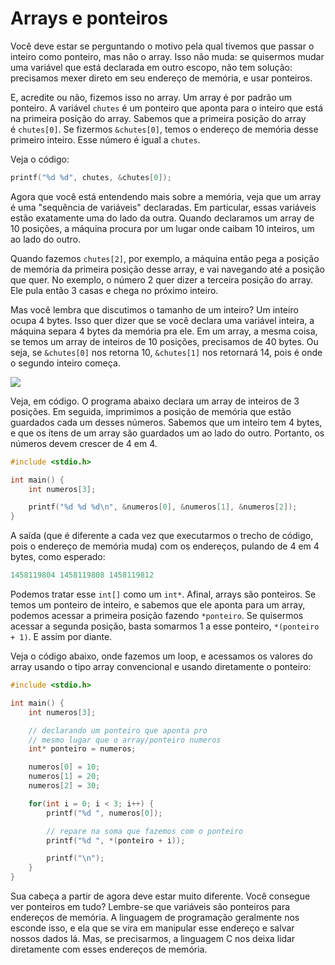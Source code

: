 # Arrays e ponteiros

Você deve estar se perguntando o motivo pela qual tivemos que passar o inteiro como ponteiro, mas não o array. Isso não muda: se quisermos mudar uma variável que está declarada em outro escopo, não tem solução: precisamos mexer direto em seu endereço de memória, e usar ponteiros.

E, acredite ou não, fizemos isso no array. Um array é por padrão um ponteiro. A variável `chutes` é um ponteiro que aponta para o inteiro que está na primeira posição do array. Sabemos que a primeira posição do array é `chutes[0]`. Se fizermos `&chutes[0]`, temos o endereço de memória desse primeiro inteiro. Esse número é igual a `chutes`.

Veja o código:

```c
printf("%d %d", chutes, &chutes[0]);
```

Agora que você está entendendo mais sobre a memória, veja que um array é uma "sequência de variáveis" declaradas. Em particular, essas variáveis estão exatamente uma do lado da outra. Quando declaramos um array de 10 posições, a máquina procura por um lugar onde caibam 10 inteiros, um ao lado do outro.

Quando fazemos `chutes[2]`, por exemplo, a máquina então pega a posição de memória da primeira posição desse array, e vai navegando até a posição que quer. No exemplo, o número 2 quer dizer a terceira posição do array. Ele pula então 3 casas e chega no próximo inteiro.

Mas você lembra que discutimos o tamanho de um inteiro? Um inteiro ocupa 4 bytes. Isso quer dizer que se você declara uma variável inteira, a máquina separa 4 bytes da memória pra ele. Em um array, a mesma coisa, se temos um array de inteiros de 10 posições, precisamos de 40 bytes. Ou seja, se `&chutes[0]` nos retorna 10, `&chutes[1]` nos retornará 14, pois é onde o segundo inteiro começa.

![](https://s3.amazonaws.com/caelum-online-public/introducao-a-c/parte2/arrays.png)

Veja, em código. O programa abaixo declara um array de inteiros de 3 posições. Em seguida, imprimimos a posição de memória que estão guardados cada um desses números. Sabemos que um inteiro tem 4 bytes, e que os ítens de um array são guardados um ao lado do outro. Portanto, os números devem crescer de 4 em 4.

```c
#include <stdio.h>

int main() {
    int numeros[3];

    printf("%d %d %d\n", &numeros[0], &numeros[1], &numeros[2]);
}
```

A saída (que é diferente a cada vez que executarmos o trecho de código, pois o endereço de memória muda) com os endereços, pulando de 4 em 4 bytes, como esperado:

```c
1458119804 1458119808 1458119812
```

Podemos tratar esse `int[]` como um `int*`. Afinal, arrays são ponteiros. Se temos um ponteiro de inteiro, e sabemos que ele aponta para um array, podemos acessar a primeira posição fazendo `*ponteiro`. Se quisermos acessar a segunda posição, basta somarmos 1 a esse ponteiro, `*(ponteiro + 1)`. E assim por diante.

Veja o código abaixo, onde fazemos um loop, e acessamos os valores do array usando o tipo array convencional e usando diretamente o ponteiro:

```c
#include <stdio.h>

int main() {
    int numeros[3];

    // declarando um ponteiro que aponta pro
    // mesmo lugar que o array/ponteiro numeros
    int* ponteiro = numeros;

    numeros[0] = 10;
    numeros[1] = 20;
    numeros[2] = 30;

    for(int i = 0; i < 3; i++) {
        printf("%d ", numeros[0]);

        // repare na soma que fazemos com o ponteiro
        printf("%d ", *(ponteiro + i));

        printf("\n");
    }
}
```

Sua cabeça a partir de agora deve estar muito diferente. Você consegue ver ponteiros em tudo? Lembre-se que variáveis são ponteiros para endereços de memória. A linguagem de programação geralmente nos esconde isso, e ela que se vira em manipular esse endereço e salvar nossos dados lá. Mas, se precisarmos, a linguagem C nos deixa lidar diretamente com esses endereços de memória.
